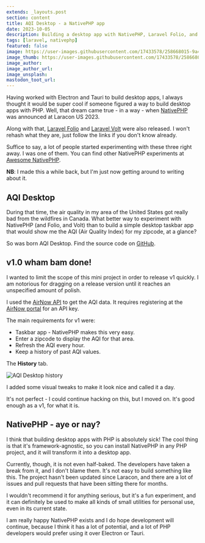 ```yaml
---
extends: _layouts.post
section: content
title: AQI Desktop - a NativePHP app
date: 2023-10-05
description: Building a desktop app with NativePHP, Laravel Folio, and Laravel Volt.
tags: [laravel, nativephp]
featured: false
image: https://user-images.githubusercontent.com/17433578/258668015-9a4d0188-bff7-4dfb-b88e-77f1a2ea3c55.png
image_thumb: https://user-images.githubusercontent.com/17433578/258668015-9a4d0188-bff7-4dfb-b88e-77f1a2ea3c55.png
image_author:
image_author_url:
image_unsplash:
mastodon_toot_url: 
---
```


Having worked with Electron and Tauri to build desktop apps, I always thought it would be super cool if someone figured a way to build desktop apps with PHP. Well, that dream came true - in a way - when [NativePHP](https://nativephp.com/) was announced at Laracon US 2023.

Along with that, [Laravel Folio](https://github.com/laravel/folio) and [Laravel Volt](https://livewire.laravel.com/docs/volt) were also released. I won't rehash what they are, just follow the links if you don't know already.

Suffice to say, a lot of people started experimenting with these three right away. I was one of them. You can find other NativePHP experiments at [Awesome NativePHP](https://github.com/breadthe/awesome-nativephp).

**NB**: I made this a while back, but I'm just now getting around to writing about it.

## AQI Desktop

During that time, the air quality in my area of the United States got really bad from the wildfires in Canada. What better way to experiment with NativePHP (and Folio, and Volt) than to build a simple desktop taskbar app that would show me the AQI (Air Quality Index) for my zipcode, at a glance?

So was born AQI Desktop. Find the source code on [GitHub](https://github.com/breadthe/aqi-desktop).

## v1.0 wham bam done!

I wanted to limit the scope of this mini project in order to release v1 quickly. I am notorious for dragging on a release version until it reaches an unspecified amount of polish.

I used the [AirNow API](https://docs.airnowapi.org/) to get the AQI data. It requires registering at the [AirNow portal](https://docs.airnowapi.org/login?index=) for an API key.

The main requirements for v1 were:

- Taskbar app - NativePHP makes this very easy.
- Enter a zipcode to display the AQI for that area.
- Refresh the AQI every hour.
- Keep a history of past AQI values.

The **History** tab.

![AQI Desktop history](https://user-images.githubusercontent.com/17433578/258668018-4195a45c-97ab-43c9-8116-f2523a26a36c.png)

I added some visual tweaks to make it look nice and called it a day.

It's not perfect - I could continue hacking on this, but I moved on. It's good enough as a v1, for what it is.

## NativePHP - aye or nay?

I think that building desktop apps with PHP is absolutely sick! The cool thing is that it's framework-agnostic, so you can install NativePHP in any PHP project, and it will transform it into a desktop app.

Currently, though, it is not even half-baked. The developers have taken a break from it, and I don't blame them. It's not easy to build something like this. The project hasn't been updated since Laracon, and there are a lot of issues and pull requests that have been sitting there for months.

I wouldn't recommend it for anything serious, but it's a fun experiment, and it can definitely be used to make all kinds of small utilities for personal use, even in its current state.

I am really happy NativePHP exists and I do hope development will continue, because I think it has a lot of potential, and a lot of PHP developers would prefer using it over Electron or Tauri.